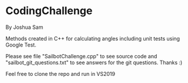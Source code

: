 # CodingChallenge
By Joshua Sam

Methods created in C++ for calculating angles including unit tests using Google Test.

Please see file "SailbotChallenge.cpp" to see source code and "sailbot_git_questions.txt" to see answers for the git questions. Thanks :)

Feel free to clone the repo and run in VS2019
